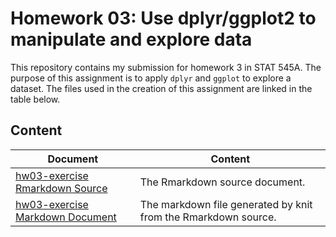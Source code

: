 # Homework 03: Use dplyr/ggplot2 to manipulate and explore data

This repository contains my submission for homework 3 in STAT 545A. The purpose of this assignment is to apply `dplyr` and `ggplot` to explore a dataset. The files used in the creation of this assignment are linked in the table below.

## Content

Document | Content
--------- | --------
[hw03-exercise Rmarkdown Source](https://github.com/STAT545-UBC-students/hw03-glenn-mcguinness/blob/master/hw03-exercise.Rmd) | The Rmarkdown source document.
[hw03-exercise Markdown Document](https://github.com/STAT545-UBC-students/hw03-glenn-mcguinness/blob/master/hw03-exercise.md) | The markdown file generated by knit from the Rmarkdown source.
